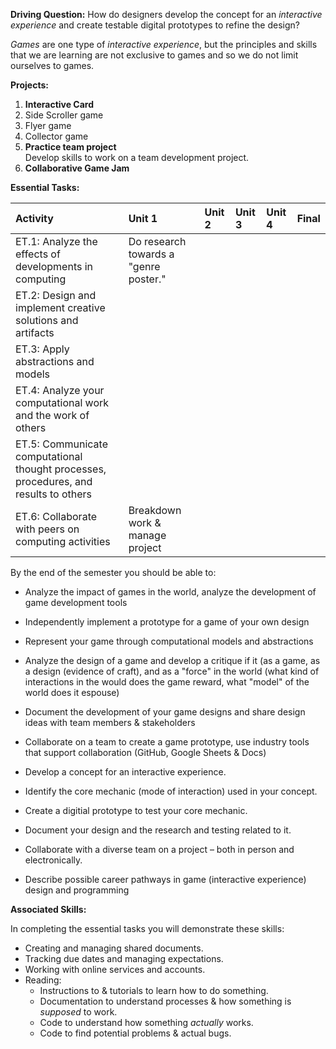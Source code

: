 **Driving Question:** How do designers develop the concept for an *interactive experience* and create testable digital prototypes to refine the design?

*Games* are one type of *interactive experience*, but the principles and skills that we are learning are not exclusive to games and so we do not limit ourselves to games.

**Projects:**

1. **Interactive Card**
1. Side Scroller game
1. Flyer game
1. Collector game
1. **Practice team project**  
Develop skills to work on a team development project.
1. **Collaborative Game Jam**

**Essential Tasks:**

| Activity | Unit 1 | Unit 2 | Unit 3 | Unit 4 | Final |
| :---     | :---   | :---   | :---   | :---   | :---  |
| ET.1: Analyze the effects of developments in computing | Do research towards a "genre poster." |
| ET.2: Design and implement creative solutions and artifacts | 
| ET.3: Apply abstractions and models |  |
| ET.4: Analyze your computational work and the work of others |  |
| ET.5: Communicate computational thought processes, procedures, and results to others |  |
| ET.6: Collaborate with peers on computing activities | Breakdown work & manage project |

By the end of the semester you should be able to:

* Analyze the impact of games in the world, analyze the development of game development tools
* Independently implement a prototype for a game of your own design
* Represent your game through computational models and abstractions
* Analyze the design of a game and develop a critique if it (as a game, as a design (evidence of craft), and as a "force" in the world (what kind of interactions in the would does the game reward, what "model" of the world does it espouse)
* Document the development of your game designs and share design ideas with team members & stakeholders
* Collaborate on a team to create a game prototype, use industry tools that support collaboration (GitHub, Google Sheets & Docs)

* Develop a concept for an interactive experience.
* Identify the core mechanic (mode of interaction) used in your concept.
* Create a digitial prototype to test your core mechanic.
* Document your design and the research and testing related to it.
* Collaborate with a diverse team on a project – both in person and electronically.
* Describe possible career pathways in game (interactive experience) design and programming

**Associated Skills:**

In completing the essential tasks you will demonstrate these skills:

* Creating and managing shared documents.
* Tracking due dates and managing expectations.
* Working with online services and accounts.
* Reading:
  - Instructions to & tutorials to learn how to do something.
  - Documentation to understand processes & how something is *supposed* to work.
  - Code to understand how something *actually* works.
  - Code to find potential problems & actual bugs.
